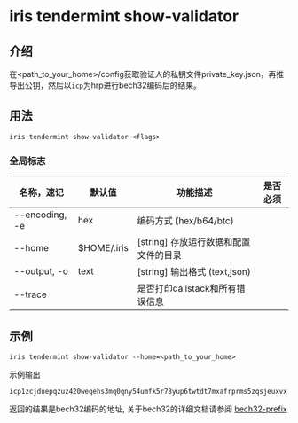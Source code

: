 # iris tendermint show-validator

## 介绍

在<path_to_your_home>/config获取验证人的私钥文件private_key.json，再推导出公钥，然后以`icp`为hrp进行bech32编码后的结果。

## 用法

```
iris tendermint show-validator <flags>
```

### 全局标志

| 名称，速记 | 默认值        | 功能描述                            | 是否必须 |
| --------------- | -------------- | -------------------------------------- | -------- |
| --encoding, -e  | hex            | 编码方式 (hex/b64/btc) |          |
| --home          | $HOME/.iris    | [string] 存放运行数据和配置文件的目录 |   |
| --output, -o    | text           | [string] 输出格式 (text,json)     |   |
| --trace         |                | 是否打印callstack和所有错误信息   |    |

## 示例

```
iris tendermint show-validator --home=<path_to_your_home>
```

示例输出
```
icp1zcjduepqzuz420weqehs3mq0qny54umfk5r78yup6twtdt7mxafrprms5zqsjeuxvx
```

返回的结果是bech32编码的地址, 关于bech32的详细文档请参阅 [bech32-prefix](../../features/basic-concepts/bech32-prefix.md) 